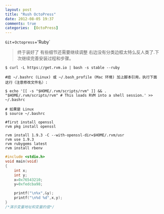 ```yaml
---
layout: post
title: "Rush OctoPress"
date: 2012-08-05 19:37
comments: true
categories:  [OctoPress]
---
```


`Git`+`Octopress`+'Ruby`

>终于装好了 有些细节还需要继续调整 右边没有分类边框太特么反人类了.下次继续完善安装过程和步骤。

```
$ curl -L https://get.rvm.io | bash -s stable --ruby

#给 ~/.bashrc (Linux) 或 ~/.bash_profile (Mac 环境) 加上脚本引用，执行下面这行（注意修改文件名）:

$ echo '[[ -s "$HOME/.rvm/scripts/rvm" ]] && . "$HOME/.rvm/scripts/rvm" # This loads RVM into a shell session.' >> ~/.bashrc

# 如果是 Linux 
$ source ~/.bashrc

#first install openssl
rvm pkg install openssl

rvm install 1.9.3 -C --with-openssl-dir=$HOME/.rvm/usr
rvm use 1.9.3
rvm rubygems latest
rvm install rbenv
```

``` c Address.c Source Code
#include <stdio.h>
void main(void)
{
    int x;
    int y;
    x=0x76543210;
    y=0xfedcba98;

    printf("\n%x",&y);
    printf("\n%d %d",x,y);
}
/*演示变量地址和变量的值*/
```

